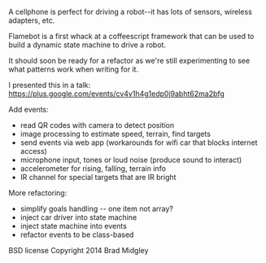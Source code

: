 A cellphone is perfect for driving a robot--it has lots of sensors, wireless adapters, etc.

Flamebot is a first whack at a coffeescript framework that can be used to build a dynamic
state machine to drive a robot. 

It should soon be ready for a refactor as we're still experimenting to see what patterns 
work when writing for it.

I presented this in a talk: https://plus.google.com/events/cv4v1h4g1edp0j9abht62ma2bfg

Add events:

* read QR codes with camera to detect position
* image processing to estimate speed, terrain, find targets
* send events via web app (workarounds for wifi car that blocks internet access)
* microphone input, tones or loud noise (produce sound to interact)
* accelerometer for rising, falling, terrain info
* IR channel for special targets that are IR bright

More refactoring:

* simplify goals handling -- one item not array?
* inject car driver into state machine
* inject state machine into events
* refactor events to be class-based

BSD license
Copyright 2014 Brad Midgley
